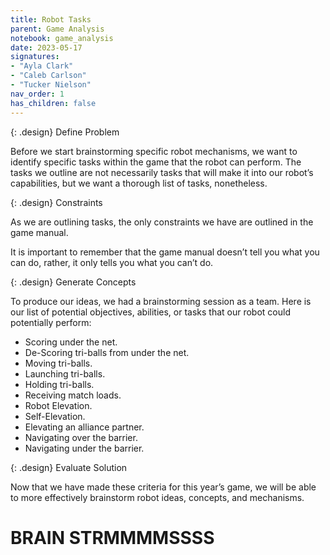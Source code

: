 ```yaml
---
title: Robot Tasks
parent: Game Analysis
notebook: game_analysis
date: 2023-05-17
signatures:
- "Ayla Clark"
- "Caleb Carlson"
- "Tucker Nielson"
nav_order: 1
has_children: false
---
```


{: .design}
Define Problem

Before we start brainstorming specific robot mechanisms, we want to identify specific tasks within the game that the robot can perform. The tasks we outline are not necessarily tasks that will make it into our robot’s capabilities, but we want a thorough list of tasks, nonetheless. ​

{: .design}
Constraints

As we are outlining tasks, the only constraints we have are outlined in the game manual. ​

It is important to remember that the game manual doesn’t tell you what you can do, rather, it only tells you what you can’t do.​

{: .design}
Generate Concepts

To produce our ideas, we had a brainstorming session as a team. Here is our list of potential objectives, abilities, or tasks that our robot could potentially perform:​

* Scoring under the net.​
* De-Scoring tri-balls from under the net.​
* Moving tri-balls.​
* Launching tri-balls.​
* Holding tri-balls.​
* Receiving match loads.​
* Robot Elevation.​
* Self-Elevation.​
* Elevating an alliance partner.​
* Navigating over the barrier.​
* Navigating under the barrier.​

{: .design}
Evaluate Solution

Now that we have made these criteria for this year’s game, we will be able to more effectively brainstorm robot ideas, concepts, and mechanisms.


# BRAIN STRMMMMSSSS
